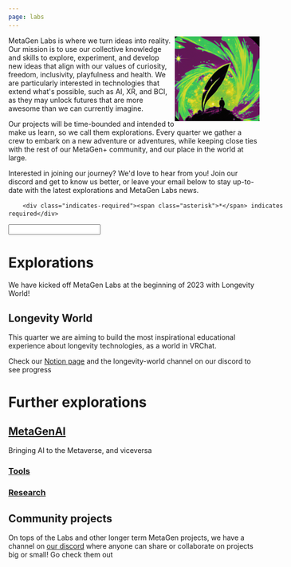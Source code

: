 ```yaml
---
page: labs
---
```


<img alt="metagen labs wonder workers" src="img/wonder_workers.png" width="170px" style="float:right;"/>

MetaGen Labs is where we turn ideas into reality. Our mission is to use our collective knowledge and skills to explore, experiment, and develop new ideas that align with our values of curiosity, freedom, inclusivity, playfulness and health. We are particularly interested in technologies that extend what's possible, such as AI, XR, and BCI, as they may unlock futures that are more awesome than we can currently imagine.

Our projects will be time-bounded and intended to make us learn, so we call them explorations. Every quarter we gather a crew to embark on a new adventure or adventures, while keeping close ties with the rest of our MetaGen+ community, and our place in the world at large.

Interested in joining our journey? We'd love to hear from you! Join our discord and get to know us better, or leave your email below to stay up-to-date with the latest explorations and MetaGen Labs news.

<!-- Begin Mailchimp Signup Form -->
<link href="//cdn-images.mailchimp.com/embedcode/classic-071822.css" rel="stylesheet" type="text/css">
<style type="text/css">
	#mc_embed_signup{background:background: rgba(0,0,0,0); clear:left; font:14px Helvetica,Arial,sans-serif;  width:600px;}
	/* Add your own Mailchimp form style overrides in your site stylesheet or in this style block.
	   We recommend moving this block and the preceding CSS link to the HEAD of your HTML file. */
</style>
<div id="mc_embed_signup">
    <form action="https://metagen.us12.list-manage.com/subscribe/post?u=1f20a8bfa0ab845e054bdeed2&amp;id=d05b72eeda&amp;f_id=004f42e0f0" method="post" id="mc-embedded-subscribe-form" name="mc-embedded-subscribe-form" class="validate" target="_blank" novalidate>
        <div id="mc_embed_signup_scroll">
        
        <div class="indicates-required"><span class="asterisk">*</span> indicates required</div>
<div class="mc-field-group">
	<!--<label for="mce-EMAIL">Email Address  <span class="asterisk">*</span></label>-->
	<input type="email" value="" name="EMAIL" class="required email" id="mce-EMAIL" required>
	<span id="mce-EMAIL-HELPERTEXT" class="helper_text"></span>
</div>
	<div id="mce-responses" class="clear foot">
		<div class="response" id="mce-error-response" style="display:none"></div>
		<div class="response" id="mce-success-response" style="display:none"></div>
	</div>    <!-- real people should not fill this in and expect good things - do not remove this or risk form bot signups-->
    <div style="position: absolute; left: -5000px;" aria-hidden="true"><input type="text" name="b_1f20a8bfa0ab845e054bdeed2_d05b72eeda" tabindex="-1" value=""></div>
        <!--<div class="optionalParent">
            <div class="clear foot">
                <input type="submit" value="Subscribe" name="subscribe" id="mc-embedded-subscribe" class="button">
                <p class="brandingLogo"><a href="http://eepurl.com/ijbwjf" title="Mailchimp - email marketing made easy and fun"><img src="https://eep.io/mc-cdn-images/template_images/branding_logo_text_dark_dtp.svg"></a></p>
            </div>
        </div>-->
    </div>
</form>
</div>
<script type='text/javascript' src='//s3.amazonaws.com/downloads.mailchimp.com/js/mc-validate.js'></script><script type='text/javascript'>(function($) {window.fnames = new Array(); window.ftypes = new Array();fnames[0]='EMAIL';ftypes[0]='email';fnames[1]='FNAME';ftypes[1]='text';fnames[2]='LNAME';ftypes[2]='text';fnames[3]='ADDRESS';ftypes[3]='address';fnames[4]='PHONE';ftypes[4]='phone';fnames[5]='BIRTHDAY';ftypes[5]='birthday';}(jQuery));var $mcj = jQuery.noConflict(true);</script>
<!--End mc_embed_signup-->

# Explorations

We have kicked off MetaGen Labs at the beginning of 2023 with Longevity World!

## Longevity World

This quarter we are aiming to build the most inspirational educational experience about longevity technologies, as a world in VRChat.

Check our [Notion page](https://thunder-zinc-cf1.notion.site/Longevity-Edu-inspirational-VRChat-world-238632ca7ffd4903bd398a6ab32687d9) and the longevity-world channel on our discord to see progress

# Further explorations

## [MetaGenAI](/ai)

Bringing AI to the Metaverse, and viceversa
                                                                                        
### [Tools](/tools)

### [Research](/research)

## Community projects

On tops of the Labs and other longer term MetaGen projects, we have a channel on [our discord](/discord) where anyone can share or collaborate on projects big or small! Go check them out
